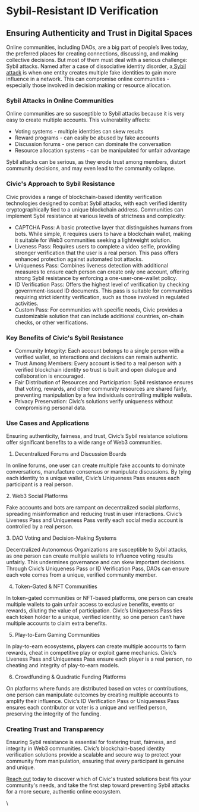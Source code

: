 # Sybil-Resistant ID Verification

## Ensuring Authenticity and Trust in Digital Spaces

Online communities, including DAOs,  are a big part of people’s lives today, the preferred places for creating connections, discussing, and making collective decisions. But most of them must deal with a serious challenge: Sybil attacks. Named after a case of dissociative identity disorder, a[ Sybil attack](https://en.wikipedia.org/wiki/Sybil_attack) is when one entity creates multiple fake identities to gain more influence in a network. This can compromise online communities - especially those involved in decision making or resource allocation.

### Sybil Attacks in Online Communities

Online communities are so susceptible to Sybil attacks because it is very easy to create multiple accounts. This vulnerability affects:

* Voting systems - multiple identities can skew results
* Reward programs - can easily be abused by fake accounts
* Discussion forums - one person can dominate the conversation
* Resource allocation systems - can be manipulated for unfair advantage

Sybil attacks can be serious, as they erode trust among members, distort community decisions, and may even lead to the community collapse.

### Civic's Approach to Sybil Resistance

Civic provides a range of blockchain-based identity verification technologies designed to combat Sybil attacks, with each verified identity cryptographically tied to a unique blockchain address. Communities can implement Sybil resistance at various levels of strictness and complexity:

* CAPTCHA Pass: A basic protective layer that distinguishes humans from bots. While simple, it requires users to have a blockchain wallet, making it suitable for Web3 communities seeking a lightweight solution.
* Liveness Pass: Requires users to complete a video selfie, providing stronger verification that the user is a real person. This pass offers enhanced protection against automated bot attacks.
* Uniqueness Pass: Combines liveness detection with additional measures to ensure each person can create only one account, offering strong Sybil resistance by enforcing a one-user-one-wallet policy.
* ID Verification Pass: Offers the highest level of verification by checking government-issued ID documents. This pass is suitable for communities requiring strict identity verification, such as those involved in regulated activities.
* Custom Pass: For communities with specific needs, Civic provides a customizable solution that can include additional countries, on-chain checks, or other verifications.

### Key Benefits of Civic's Sybil Resistance

* Community Integrity: Each account belongs to a single person with a verified wallet, so interactions and decisions can remain authentic.
* Trust Among Members: Every account is tied to a real person with a verified blockchain identity so trust is built and open dialogue and collaboration is encouraged.
* Fair Distribution of Resources and Participation: Sybil resistance ensures that voting, rewards, and other community resources are shared fairly, preventing manipulation by a few individuals controlling multiple wallets.
* Privacy Preservation: Civic’s solutions verify uniqueness without compromising personal data.

### Use Cases and Applications

Ensuring authenticity, fairness, and trust, Civic’s Sybil resistance solutions offer significant benefits to a wide range of Web3 communities.

1. Decentralized Forums and Discussion Boards

In online forums, one user can create multiple fake accounts to dominate conversations, manufacture consensus or manipulate discussions. By tying each identity to a unique wallet, Civic’s Uniqueness Pass ensures each participant is a real person.

2\.    Web3 Social Platforms

Fake accounts and bots are rampant on decentralized social platforms, spreading misinformation and reducing trust in user interactions. Civic’s Liveness Pass and Uniqueness Pass verify each social media account is controlled by a real person.

3\.    DAO Voting and Decision-Making Systems

Decentralized Autonomous Organizations are susceptible to Sybil attacks, as one person can create multiple wallets to influence voting results unfairly. This undermines governance and can skew important decisions. Through Civic’s Uniqueness Pass or ID Verification Pass, DAOs can ensure each vote comes from a unique, verified community member.

4. Token-Gated & NFT Communities

In token-gated communities or NFT-based platforms, one person can create multiple wallets to gain unfair access to exclusive benefits, events or rewards, diluting the value of participation. Civic’s Uniqueness Pass ties each token holder to a unique, verified identity, so one person can’t have multiple accounts to claim extra benefits.

5. Play-to-Earn Gaming Communities

In play-to-earn ecosystems, players can create multiple accounts to farm rewards, cheat in competitive play or exploit game mechanics. Civic’s Liveness Pass and Uniqueness Pass ensure each player is a real person, no cheating and integrity of play-to-earn models.

6. Crowdfunding & Quadratic Funding Platforms

On platforms where funds are distributed based on votes or contributions, one person can manipulate outcomes by creating multiple accounts to amplify their influence. Civic’s ID Verification Pass or Uniqueness Pass ensures each contributor or voter is a unique and verified person, preserving the integrity of the funding.

### Creating Trust and Transparency

Ensuring Sybil resistance is essential for fostering trust, fairness, and integrity in Web3 communities. Civic’s blockchain-based identity verification solutions provide a scalable and secure way to protect your community from manipulation, ensuring that every participant is genuine and unique.&#x20;

[Reach out](https://civickey.typeform.com/req-custom) today to discover which of Civic's trusted solutions best fits your community's needs, and take the first step toward preventing Sybil attacks for a more secure, authentic online ecosystem.

\
